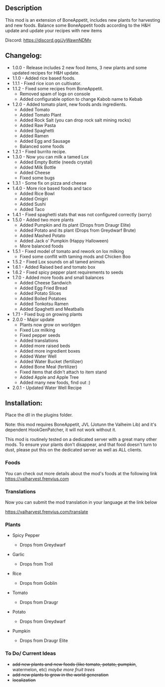 ## Description

This mod is an extension of BoneAppetit, includes new plants for harvesting and new foods. Balance some BoneAppetit foods according to the H&H update and update your recipes with new items

Discord: https://discord.gg/JyWawnNDMv

## Changelog:

 - 1.0.0 - Release includes 2 new food items, 3 new plants and some updated recipes for H&H update.
 - 1.1.0 - Added rice based foods.
 - 1.1.1 - Fixed rice icon on cultivator.
 - 1.1.2 - Fixed some recipes from BoneAppetit.
   - Removed spam of logs on console
   - Added configurable option to change Kabob name to Kebab
 - 1.2.0 - Added tomato plant, new foods ands ingredients.
   - Added Tomato
   - Added Tomato Plant
   - Added Rock Salt (you can drop rock salt mining rocks)
   - Added Raw Pasta
   - Added Spaghetti
   - Added Ramen
   - Added Egg and Sausage
   - Balanced some foods
 - 1.2.1 - Fixed burrito recipe.
 - 1.3.0 - Now you can milk a tamed Lox
   - Added Empty Bottle (needs crystal)
   - Added Milk Bottle
   - Added Cheese
   - Fixed some bugs
 - 1.3.1 - Some fix on pizza and cheese
 - 1.4.0 - More rice based foods and taco
   - Added Rice Bowl
   - Added Onigiri
   - Added Sushi
   - Added Taco
 - 1.4.1 - Fixed spaghetti stats that was not configured correctly (sorry)
 - 1.5.0 - Added two more plants
   - Added Pumpkin and its plant (Drops from Draugr Elite)
   - Added Potato and its plant (Drops from Greydwarf Brute)
   - Added Mashed Potato
   - Added Jack o' Pumpkin (Happy Halloween)
   - More balanced foods
 - 1.5.1 - Fixed model of tomato and rework on lox milking
   - Fixed some conflit with taming mods and Chicken Boo
 - 1.5.2 - Fixed Lox sounds on all tamed animals
 - 1.6.1 - Added Raised bed and tomato box
 - 1.6.2 - Fixed spicy pepper plant requirements to seeds
 - 1.7.0 - Added more foods and small balances
   - Added Cheese Sandwich
   - Added Egg Fried Bread
   - Added Potato Slices
   - Added Boiled Potatoes
   - Added Tonkotsu Ramen
   - Added Spaghetti and Meatballs
 - 1.7.1 - Fixed bug on growing plants
 - 2.0.0 - Major update
   - Plants now grow on worldgen
   - Fixed Lox milking
   - Fixed pepper seeds
   - Added translations
   - Added more raised beds
   - Added more ingredient boxes
   - Added Water Well 
   - Added Water Bucket (fertilizer)
   - Added Bone Meal (fertilizer)
   - Fixed items that didn't attach to item stand
   - Added Apple and Apple Tree
   - Added many new foods, find out :)
 - 2.0.1 - Updated Water Well Recipe

## Installation:

Place the dll in the plugins folder.	

Note: this mod requires BoneAppetit, JVL (Jotunn the Valheim Lib) and it's dependent HookGenPatcher, it will not work without it.

This mod is routinely tested on a dedicated server with a great many other mods. To ensure your plants don't disappear, and that food doesn't turn to dust, please put this on the dedicated server as well as ALL clients.

### Foods
You can check out more details about the mod's foods at the following link https://valharvest.frenvius.com

### Translations
Now you can submit the mod translation in your language at the link below

https://valharvest.frenvius.com/translate

### Plants
- Spicy Pepper
  - Drops from Greydwarf

- Garlic
  - Drops from Troll

- Rice
  - Drops from Goblin

- Tomato
  - Drops from Draugr

- Potato
  - Drops from Greydwarf

- Pumpkin
  - Drops from Draugr Elite
  
  
### To Do/ Current Ideas
 - ~~add new plants and new foods (like tomato, potato, pumpkin~~, watermelon, etc) _maybe more fruit trees_
 - ~~add new plants to grow in the world generation~~
 - ~~localization~~